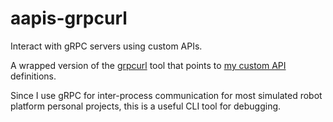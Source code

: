 # aapis-grpcurl

Interact with gRPC servers using custom APIs.

A wrapped version of the [grpcurl](https://github.com/fullstorydev/grpcurl) tool that points to [my custom API](https://github.com/goromal/aapis) definitions.

Since I use gRPC for inter-process communication for most simulated robot platform personal projects, this is a useful CLI tool for debugging.

